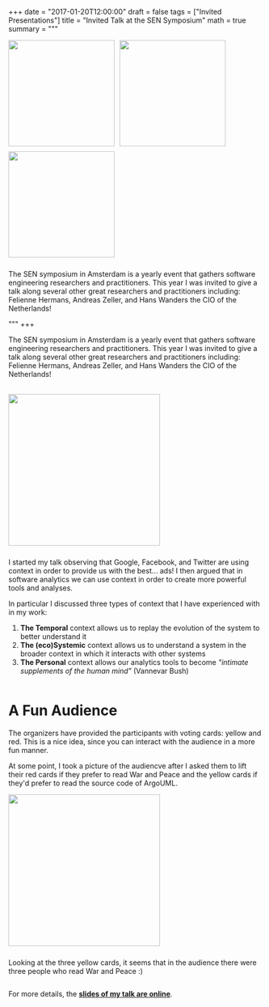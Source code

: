 +++
date = "2017-01-20T12:00:00"
draft = false
tags = ["Invited Presentations"]
title = "Invited Talk at the SEN Symposium"
math = true
summary = """


<img src=/img/audience-voting.jpg style="box-shadow:none; float: left; width:210px; padding: 10px; padding-top:0px; margin-top: 0px; margin-left: 0px; padding-left: 0px; margin-bottom: 0px; border-width: 0px;" />
<!-- <img src=/img/war-and-peace-presenting.jpg style="box-shadow:none; float: left; width:210px; padding: 10px; padding-top:0px; margin-top: 0px; margin-left: 0px; padding-left: 0px; margin-bottom: 0px; border-width: 0px;" />
 -->
 <img src=/img/talking-at-sensym.jpg style="box-shadow:none; float: left; width:210px; padding: 10px; padding-top:0px; margin-top: 0px; margin-left: 0px; padding-left: 0px; margin-bottom: 0px; border-width: 0px;" />
<img src=/img/context-presentation-slide.jpg style="box-shadow:none; float: left; width:210px; padding: 10px; padding-top:0px; margin-top: 0px; margin-left: 0px; padding-left: 0px; margin-bottom: 0px; border-width: 1px;" />

<div  style="clear:both;"></div>

The SEN symposium in Amsterdam is a yearly event that gathers software engineering researchers and practitioners. This year I was invited to give a talk along several other great researchers and practitioners including: Felienne Hermans, Andreas Zeller, and Hans Wanders the CIO of the Netherlands! 


"""
+++

The SEN symposium in Amsterdam is a yearly event that gathers software engineering researchers and practitioners. This year I was invited to give a talk along several other great researchers and practitioners including: Felienne Hermans, Andreas Zeller, and Hans Wanders the CIO of the Netherlands! 

<br/>

<img src=/img/context-slide.png style="box-shadow:none;  width:300px; padding: 10px; padding-top:0px; margin-top: 0px; margin-left: auto; margin-right: auto; padding-left: 0px; margin-bottom: 0px; border-width: 1;" />



I started my talk observing that Google, Facebook, and Twitter 
are using context in order to provide us with the best... ads! 
I then argued that in software analytics we can use context in 
order to create more powerful tools and analyses. 



In particular I discussed three types of context that I have experienced
with in my work:


1. **The Temporal** context allows us to replay the evolution 
of the system to better understand it 
1. **The (eco)Systemic** context allows us to understand a system in the
broader context in which it interacts with other systems
1. **The Personal** context allows our analytics tools to become *"intimate 
supplements of the human mind"* (Vannevar Bush)


<div  style="clear:both;"></div>

# A Fun Audience
The organizers have provided the participants with voting cards: yellow and 
red. This is a nice idea, since you can interact with the audience in a more
fun manner. 


At some point, I took a picture of the audiencve after I asked them to lift their red cards if they 
prefer to read War and Peace and the yellow cards if they'd prefer to read
the source code of ArgoUML. 


<img src=/img/audience-voting.jpg style="box-shadow:none; height:300px; padding: 10px; padding-top:0px; margin-top: 0px; margin-left: auto; margin-right: auto; padding-left: 0px; margin-bottom: 0px; border-width: 1px;" />


Looking at the three yellow cards, it seems
that in the audience there were three people who read War and Peace :)


 <div  style="clear:both;"></div>

 For more details, the [**slides of my talk are online**](/pdf/SEN-Symposium--TalkSlides.pdf).

